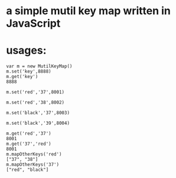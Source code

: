 # a simple mutil key map written in JavaScript #
# usages: #
 
    var m = new MutilKeyMap()
    m.set('key',8888)
    m.get('key')
    8888
    
    m.set('red','37',8001)
    
    m.set('red','38',8002)
    
    m.set('black','37',8003)
    
    m.set('black','39',8004)
    
    m.get('red','37')
    8001
    m.get('37','red')
    8001
    m.mapOtherKeys('red')
    ["37", "38"]
    m.mapOtherKeys('37')
    ["red", "black"]
